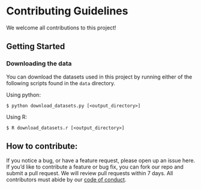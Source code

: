 # Contributing Guidelines
We welcome all contributions to this project!

## Getting Started

### Downloading the data

You can download the datasets used in this project by running either of the following scripts found in the `data` directory.

Using python:
```console
$ python download_datasets.py [<output_directory>]
```

Using R:
```console
$ R download_datasets.r [<output_directory>]
```

## How to contribute:
If you notice a bug, or have a feature request, please open up an issue here. If you’d like to contribute a feature or bug fix, you can fork our repo and submit a pull request. We will review pull requests within 7 days. All contributors must abide by our [code of conduct](https://github.com/UBC-MDS/DSCI_522_group20/blob/main/CODE_OF_CONDUCT.md).